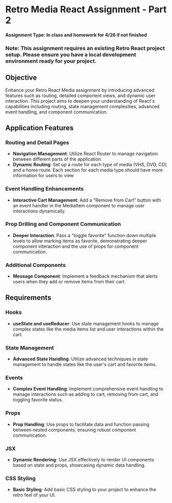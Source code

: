 # Retro Media React Assignment - Part 2

#### Assignment Type: In class and homework for 4/26 if not finished

### Note: This assignment requires an existing Retro React project setup. Please ensure you have a local development environment ready for your project.

## Objective
Enhance your Retro React Media assignment by introducing advanced features such as routing, detailed component views, and dynamic user interaction. This project aims to deepen your understanding of React's capabilities including routing, state management complexities, advanced event handling, and component communication.

## Application Features

### Routing and Detail Pages
- **Navigation Management**: Utilize React Router to manage navigation between different parts of the application.
- **Dynamic Routing**: Set up a route for each type of media (VHS, DVD, CD) and a home route. Each section for each media type should have more information for users to view

### Event Handling Enhancements
- **Interactive Cart Management**: Add a "Remove from Cart" button with an event handler in the MediaItem component to manage user interactions dynamically.

### Prop Drilling and Component Communication
- **Deeper Interaction**: Pass a "toggle favorite" function down multiple levels to allow marking items as favorite, demonstrating deeper component interaction and the use of props for component communication.

### Additional Components
- **Message Component**: Implement a feedback mechanism that alerts users when they add or remove items from their cart.

## Requirements

### Hooks
- **useState and useReducer**: Use state management hooks to manage complex states like the media items list and user interactions within the cart.

### State Management
- **Advanced State Handling**: Utilize advanced techniques in state management to handle states like the user's cart and favorite items.

### Events
- **Complex Event Handling**: Implement comprehensive event handling to manage interactions such as adding to cart, removing from cart, and toggling favorite status.

### Props
- **Prop Handling**: Use props to facilitate data and function passing between nested components, ensuring robust component communication.

### JSX
- **Dynamic Rendering**: Use JSX effectively to render UI components based on state and props, showcasing dynamic data handling.

### CSS Styling
- **Basic Styling**: Add basic CSS styling to your project to enhance the retro feel of your UI.
